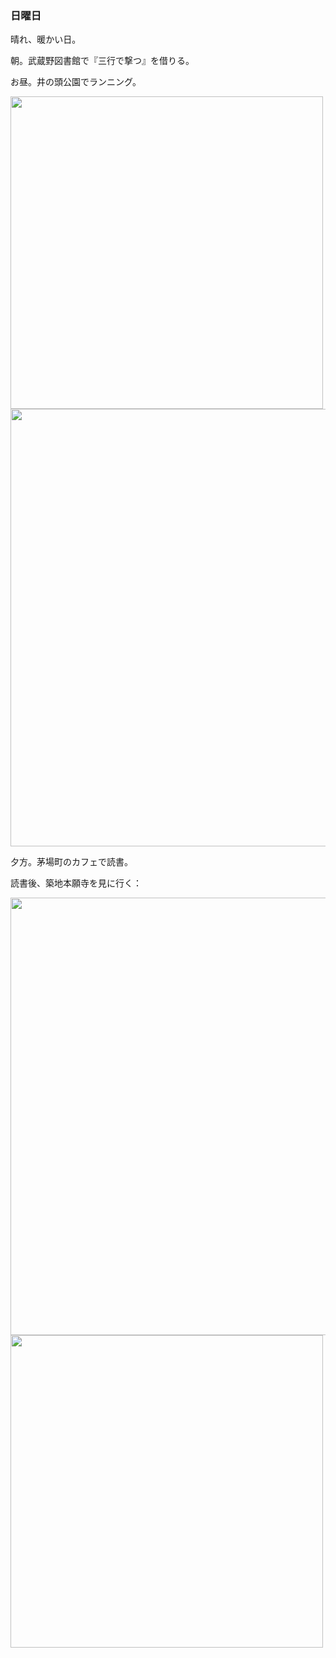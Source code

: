 ### 日曜日

晴れ、暖かい日。

朝。武蔵野図書館で『三行で撃つ』を借りる。

お昼。井の頭公園でランニング。

<img src="https://i.imgur.com/VCOywDh.jpg" width="500">

<img src="https://i.imgur.com/1aRWFSE.jpg" width="700">

夕方。茅場町のカフェで読書。

読書後、築地本願寺を見に行く：

<img src="https://i.imgur.com/ojcknbd.jpg" width="700">

<img src="https://i.imgur.com/70yjQ5a.jpg" width="500">
